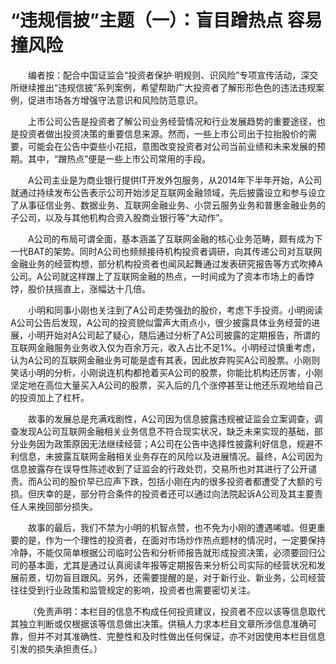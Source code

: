 # “违规信披”主题（一）：盲目蹭热点 容易撞风险

&emsp;&emsp;编者按：配合中国证监会“投资者保护·明规则、识风险”专项宣传活动，深交所继续推出“违规信披”系列案例，希望帮助广大投资者了解形形色色的违法违规案例，促进市场各方增强守法意识和风险防范意识。

&emsp;&emsp;上市公司公告是投资者了解公司业务经营情况和行业发展趋势的重要途径，也是投资者做出投资决策的重要信息来源。然而，一些上市公司出于拉抬股价的需要，可能会在公告中耍些小花招，意图改变投资者对公司当前业绩和未来发展的预期。其中，“蹭热点”便是一些上市公司常用的手段。

&emsp;&emsp;A公司主业是为商业银行提供IT开发外包服务，从2014年下半年开始，A公司就通过持续发布公告表示公司开始涉足互联网金融领域，先后披露设立和参与设立了从事征信业务、数据业务、互联网金融业务、小贷云服务业务和普惠金融业务的子公司，以及与其他机构合资入股商业银行等“大动作”。

&emsp;&emsp;A公司的布局可谓全面，基本涵盖了互联网金融的核心业务范畴，颇有成为下一代BAT的架势。同时A公司也频频接待机构投资者调研，向其传递公司对互联网金融业务的经营构想，部分机构投资者也闻风起舞通过发表研究报告等方式吹捧A公司。A公司就这样蹭上了互联网金融的热点，一时间成为了资本市场上的香饽饽，股价扶摇直上，涨幅达十几倍。

&emsp;&emsp;小明和同事小刚也关注到了A公司走势强劲的股价，考虑下手投资。小明阅读A公司公告后发现，A公司的投资貌似雷声大雨点小，很少披露具体业务经营的进展，小明开始对A公司起了疑心，随后通过分析了A公司披露的定期报告，所谓的互联网金融服务业务收入仅为百余万元，收入占比不足1%。小明经过慎重考虑，认为A公司的互联网金融业务可能是虚有其表，因此放弃购买A公司股票。小刚则笑话小明的分析，小刚说连机构都抢着买A公司的股票，你能比机构还厉害，小刚坚定地在高位大量买入A公司的股票，买入后的几个涨停甚至让他还乐观地给自己的投资加上了杠杆。

&emsp;&emsp;故事的发展总是充满戏剧性，A公司因为信息披露违规被证监会立案调查，调查发现A公司互联网金融相关业务信息不符合现实状况，缺乏未来实现的基础，部分业务因为政策原因无法继续经营；A公司在公告中选择性披露利好信息，规避不利信息，未披露互联网金融相关业务存在的风险以及进展情况。最终，A公司因为信息披露存在误导性陈述收到了证监会的行政处罚，交易所也对其进行了公开谴责。而A公司的股价早已应声下跌，包括小刚在内的很多投资者都遭受了大额的亏损。但庆幸的是，部分符合条件的投资者还可以通过向法院起诉A公司及其主要责任人来挽回部分损失。

&emsp;&emsp;故事的最后，我们不禁为小明的机智点赞，也不免为小刚的遭遇唏嘘。但更重要的是，作为一个理性的投资者，在面对市场炒作热点题材的情况时，一定要保持冷静，不能仅简单根据公司临时公告和分析师报告就形成投资决策，必须要回归公司的基本面，尤其是通过认真阅读年报等定期报告来分析公司实际的经营状况和发展前景，切勿盲目跟风。另外，还需要提醒的是，对于新行业、新业务，公司经营往往受到行业政策和监管规定的影响，投资者也需要密切关注。

&emsp;&emsp;（免责声明：本栏目的信息不构成任何投资建议，投资者不应以该等信息取代其独立判断或仅根据该等信息做出决策。供稿人力求本栏目文章所涉信息准确可靠，但并不对其准确性、完整性和及时性做出任何保证，亦不对因使用本栏目信息引发的损失承担责任。）